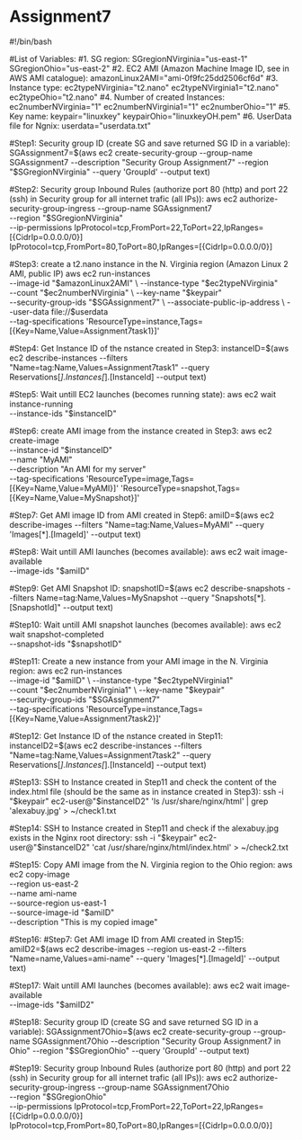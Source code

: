 # Assignment7

#!/bin/bash

#List of Variables:
#1. SG region:
SGregionNVirginia="us-east-1"
SGregionOhio="us-east-2"
#2. EC2 AMI (Amazon Machine Image ID, see in AWS AMI catalogue):
amazonLinux2AMI="ami-0f9fc25dd2506cf6d"
#3. Instance type:
ec2typeNVirginia="t2.nano"
ec2typeNVirginia1="t2.nano"
ec2typeOhio="t2.nano"
#4. Number of created Instances:
ec2numberNVirginia="1"
ec2numberNVirginia1="1"
ec2numberOhio="1"
#5. Key name:
keypair="linuxkey"
keypairOhio="linuxkeyOH.pem"
#6. UserData file for Ngnix:
userdata="userdata.txt"



#Step1: Security group ID (create SG and save returned SG ID in a variable):
SGAssignment7=$(aws ec2 create-security-group --group-name SGAssignment7 --description "Security Group Assignment7" --region "$SGregionNVirginia" --query 'GroupId' --output text)

#Step2: Security group Inbound Rules (authorize port 80 (http) and port 22 (ssh) in Security group for all internet trafic (all IPs)):
aws ec2 authorize-security-group-ingress --group-name SGAssignment7 \
--region "$SGregionNVirginia" \
--ip-permissions IpProtocol=tcp,FromPort=22,ToPort=22,IpRanges=[{CidrIp=0.0.0.0/0}] \
IpProtocol=tcp,FromPort=80,ToPort=80,IpRanges=[{CidrIp=0.0.0.0/0}]

#Step3: create a t2.nano instance in the N. Virginia region (Amazon Linux 2 AMI, public IP)
aws ec2 run-instances \
    --image-id "$amazonLinux2AMI" \
    --instance-type "$ec2typeNVirginia" \
    --count "$ec2numberNVirginia" \
    --key-name "$keypair" \
    --security-group-ids "$SGAssignment7" \
    --associate-public-ip-address \
    --user-data file://$userdata \
    --tag-specifications 'ResourceType=instance,Tags=[{Key=Name,Value=Assignment7task1}]'

#Step4: Get Instance ID of the nstance created in Step3:
instanceID=$(aws ec2 describe-instances --filters "Name=tag:Name,Values=Assignment7task1" --query Reservations[*].Instances[*].[InstanceId] --output text)

#Step5: Wait untill EC2 launches (becomes running state):
aws ec2 wait instance-running \
    --instance-ids "$instanceID"

#Step6: create AMI image from the instance created in Step3:
aws ec2 create-image \
    --instance-id "$instanceID" \
    --name "MyAMI" \
    --description "An AMI for my server" \
    --tag-specifications 'ResourceType=image,Tags=[{Key=Name,Value=MyAMI}]' 'ResourceType=snapshot,Tags=[{Key=Name,Value=MySnapshot}]'

#Step7: Get AMI image ID from AMI created in Step6:
amiID=$(aws ec2 describe-images --filters "Name=tag:Name,Values=MyAMI" --query 'Images[*].[ImageId]' --output text)

#Step8: Wait untill AMI launches (becomes available):
aws ec2 wait image-available \
    --image-ids "$amiID"

#Step9: Get AMI Snapshot ID:
snapshotID=$(aws ec2 describe-snapshots --filters Name=tag:Name,Values=MySnapshot --query "Snapshots[*].[SnapshotId]" --output text)

#Step10: Wait untill AMI snapshot launches (becomes available):
aws ec2 wait snapshot-completed \
    --snapshot-ids "$snapshotID"

#Step11: Create a new instance from your AMI image in the N. Virginia region:
aws ec2 run-instances \
    --image-id "$amiID" \
    --instance-type "$ec2typeNVirginia1" \
    --count "$ec2numberNVirginia1" \
    --key-name "$keypair" \
    --security-group-ids "$SGAssignment7" \
    --tag-specifications 'ResourceType=instance,Tags=[{Key=Name,Value=Assignment7task2}]'

#Step12: Get Instance ID of the nstance created in Step11:
instanceID2=$(aws ec2 describe-instances --filters "Name=tag:Name,Values=Assignment7task2" --query Reservations[*].Instances[*].[InstanceId] --output text)

#Step13: SSH to Instance created in Step11 and check the content of the index.html file (should be the same as in instance created in Step3):
ssh -i "$keypair" ec2-user@"$instanceID2" 'ls /usr/share/nginx/html' | grep 'alexabuy.jpg' > ~/check1.txt

#Step14: SSH to Instance created in Step11 and check if the alexabuy.jpg exists in the Nginx root directory:
ssh -i "$keypair" ec2-user@"$instanceID2" 'cat /usr/share/nginx/html/index.html' > ~/check2.txt

#Step15: Copy AMI image from the N. Virginia region to the Ohio region:
aws ec2 copy-image \
    --region us-east-2 \
    --name ami-name \
    --source-region us-east-1 \
    --source-image-id "$amiID" \
    --description "This is my copied image"
    
#Step16: #Step7: Get AMI image ID from AMI created in Step15:
amiID2=$(aws ec2 describe-images --region us-east-2 --filters "Name=name,Values=ami-name" --query 'Images[*].[ImageId]' --output text)

#Step17: Wait untill AMI launches (becomes available):
aws ec2 wait image-available \
    --image-ids "$amiID2"

#Step18: Security group ID (create SG and save returned SG ID in a variable):
SGAssignment7Ohio=$(aws ec2 create-security-group --group-name SGAssignment7Ohio --description "Security Group Assignment7 in Ohio" --region "$SGregionOhio" --query 'GroupId' --output text)

#Step19: Security group Inbound Rules (authorize port 80 (http) and port 22 (ssh) in Security group for all internet trafic (all IPs)):
aws ec2 authorize-security-group-ingress --group-name SGAssignment7Ohio \
--region "$SGregionOhio" \
--ip-permissions IpProtocol=tcp,FromPort=22,ToPort=22,IpRanges=[{CidrIp=0.0.0.0/0}] \
IpProtocol=tcp,FromPort=80,ToPort=80,IpRanges=[{CidrIp=0.0.0.0/0}]




